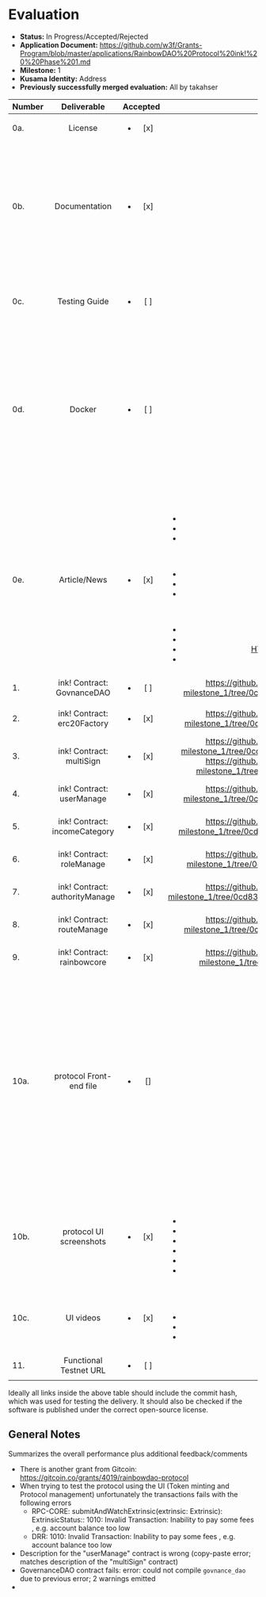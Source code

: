 # Evaluation

- **Status:** In Progress/Accepted/Rejected
- **Application Document:** https://github.com/w3f/Grants-Program/blob/master/applications/RainbowDAO%20Protocol%20ink!%20%20Phase%201.md
- **Milestone:** 1
- **Kusama Identity:** Address
- **Previously successfully merged evaluation:** All by takahser


| Number | Deliverable              | Accepted | Link                                                         | Evaluation Notes                                                        |
| ------ | :----------------------: | :------: | :----------------------------------------------------------: | ------------------------------------------------------------ |
| 0a.    | License                  |<ul><li>[x] </li></ul>| [License](https://github.com/RainbowcityFoundation/RainbowDAO-Protocol-Ink-milestone_1/blob/0cd838fdaacaafc0e55f0ade0e2364c332d94569/LICENSE) | Correct License (Apache 2.0) |
| 0b.    | Documentation            |<ul><li>[x] </li></ul>| [Documentation](https://github.com/RainbowcityFoundation/RainbowDAO-Protocol-Ink-milestone_1/blob/0cd838fdaacaafc0e55f0ade0e2364c332d94569/README.md) | <ul><li>It would be nice, if code symbols were formatted properly for better readability, e.g. `route_manage`</li><li>A quick intro on what the project is about would be nice</li></ul> |
| 0c.    | Testing Guide            |<ul><li>[ ] </li></ul>| [Documentation](https://github.com/RainbowcityFoundation/RainbowDAO-Protocol-Ink-milestone_1/blob/0cd838fdaacaafc0e55f0ade0e2364c332d94569/README.md) | It's currently not possible to run all tests with a single command. Also, the GovnanceDAO tests fail. |
| 0d.    | Docker         |<ul><li>[ ] </li></ul>| [Docker Setup](https://github.com/RainbowcityFoundation/RainbowDAO-Protocol-Ink-UI-milestone_1/blob/1d9e568e06084c88add30c919de3a5d0b06c2c36/docs/docker.md) | <ul><li>Installation instructions don't work on macos</li><li>It would be nice if the system requirements list was formatted properly</li><li>Running `docker --mirror Aliyun` fails with: `unknown flag: --mirror`</li></ul> |
| 0e. | Article/News   |<ul><li>[x] </li></ul>| <p>Medium articles</p><ul><li>[Medium Article 1](https://medium.com/rainbowcity/what-is-the-rainbowdao-protocol-d17eb866ce43)</li><li>[Medium Article 2](https://medium.com/rainbowcity/in-which-chains-will-the-rainbowdao-protocol-be-deployed-in-the-future-2d9b0380590d)</li><li>[Medium Article 3](https://medium.com/rainbowcity/what-is-the-rainbowcity-foundation-4f5ac119c29a)</li></ul> <p>Crypto news outlet articles</p><ul><li>[U.Today](https://u.today/press-releases/rainbowcity-foundation-announces-the-official-launch-of-dao-infrastructure-project)</li><li>[Crypto Potato](https://cryptopotato.com/rainbowcity-foundation-launches-rainbowdao-protocol-in-gitcoin-grant-12/)</li><li>[Ambcrypto](https://ambcrypto.com/rainbowcity-foundation-announces-official-launch-of-dao-infrastructure-project/)</li></ul> <p>Traditional news outlet articles</p> <ul><li>[Yahoo Finance](https://finance.yahoo.com/news/2021-dao-global-hackathon-ended-174200673.html?.tsrc=fin-srch)</li><li>[Benzinga](https://www.benzinga.com/pressreleases/21/12/g24775427/the-2021-dao-global-hackathon-ended-and-the-rainbowdao-team-won-three-awards)</li><li>[HTV10 (local TV station in Houma, Louisiana, USA)](https://www.htv10.tv/story/45537652/the-2021-dao-global-hackathon-ended-and-the-rainbowdao-team-won-three-awards)</li><li>[Associated Press (paid content)](https://apnews.com/press-release/kisspr/technology-philanthropy-singapore-baae13a7c821e4e7bcf0dc6c62de0b91)</li></ul> | Various articles on the team's medium, crypto news outlets and traditional news outlets |
| 1.     | ink! Contract: GovnanceDAO            |<ul><li>[ ] </li></ul>| https://github.com/RainbowcityFoundation/RainbowDAO-Protocol-Ink-milestone_1/tree/0cd838fdaacaafc0e55f0ade0e2364c332d94569/govnance_dao | Build works but has warnings. Tests fail. |
| 2.     | ink! Contract: erc20Factory           |<ul><li>[x] </li></ul>| https://github.com/RainbowcityFoundation/RainbowDAO-Protocol-Ink-milestone_1/tree/0cd838fdaacaafc0e55f0ade0e2364c332d94569/erc20_factory | Build works but has warnings. Tests pass. |
| 3.     | ink! Contract: multiSign                |<ul><li>[x] </li></ul>| https://github.com/RainbowcityFoundation/RainbowDAO-Protocol-Ink-milestone_1/tree/0cd838fdaacaafc0e55f0ade0e2364c332d94569/multisig_factory                                                               https://github.com/RainbowcityFoundation/RainbowDAO-Protocol-Ink-milestone_1/tree/0cd838fdaacaafc0e55f0ade0e2364c332d94569/multisig | Build works but has warnings. Tests pass. |
| 4.     | ink! Contract: userManage      |<ul><li>[x] </li></ul>| https://github.com/RainbowcityFoundation/RainbowDAO-Protocol-Ink-milestone_1/tree/0cd838fdaacaafc0e55f0ade0e2364c332d94569/users_manage | Build works but has warnings. Tests pass.
| 5.     | ink! Contract: incomeCategory      |<ul><li>[x] </li></ul>| https://github.com/RainbowcityFoundation/RainbowDAO-Protocol-Ink-milestone_1/tree/0cd838fdaacaafc0e55f0ade0e2364c332d94569/income_category | Build works but has warnings. Tests pass. |
| 6.     | ink! Contract: roleManage      |<ul><li>[x] </li></ul>| https://github.com/RainbowcityFoundation/RainbowDAO-Protocol-Ink-milestone_1/tree/0cd838fdaacaafc0e55f0ade0e2364c332d94569/role_manage | Build works but has warnings. Tests pass. |
| 7.     | ink! Contract: authorityManage      |<ul><li>[x] </li></ul>| https://github.com/RainbowcityFoundation/RainbowDAO-Protocol-Ink-milestone_1/tree/0cd838fdaacaafc0e55f0ade0e2364c332d94569/authority_management | Build works but has warnings. Tests pass. |
| 8.     | ink! Contract: routeManage      |<ul><li>[x] </li></ul>| https://github.com/RainbowcityFoundation/RainbowDAO-Protocol-Ink-milestone_1/tree/0cd838fdaacaafc0e55f0ade0e2364c332d94569/route_manage | Build works but has warnings. Tests pass. |
| 9.     | ink! Contract: rainbowcore      |<ul><li>[x] </li></ul>| https://github.com/RainbowcityFoundation/RainbowDAO-Protocol-Ink-milestone_1/tree/0cd838fdaacaafc0e55f0ade0e2364c332d94569/kernel | Build works but has warnings. Tests pass. |
| 10a.     | protocol Front-end file |<ul><li>[] </li></ul>| [Frontend Source Code](https://github.com/RainbowcityFoundation/RainbowDAO-Protocol-Ink-UI-milestone_1/tree/1d9e568e06084c88add30c919de3a5d0b06c2c36) | <ul><li>Code can be compiled and served to the local browser</li><li>App contains webpage and UI for:</li><ul><li>Token minting (tx fails)</li><li>Multisign wallet (tx fails)</li><li>Protocol management (tx fails)</li><li>DAO factory (doesn't load)</li></ul></ul> |
| 10b.     | protocol UI screenshots      |<ul><li>[x]</li></ul>| <p>UI screenshots</p><ul><li>[Rainbow core](https://github.com/RainbowcityFoundation/RainbowDAO-Protocol-Ink-UI-milestone_1/tree/1d9e568e06084c88add30c919de3a5d0b06c2c36/pic/core)</li><li>[Erc20factory](https://github.com/RainbowcityFoundation/RainbowDAO-Protocol-Ink-UI-milestone_1/tree/1d9e568e06084c88add30c919de3a5d0b06c2c36/pic/erc20factory)</li><li>[Income](https://github.com/RainbowcityFoundation/RainbowDAO-Protocol-Ink-UI-milestone_1/tree/1d9e568e06084c88add30c919de3a5d0b06c2c36/pic/income)</li><li>[Manage](https://github.com/RainbowcityFoundation/RainbowDAO-Protocol-Ink-UI-milestone_1/tree/1d9e568e06084c88add30c919de3a5d0b06c2c36/pic/manage)</li><li>[Multisign](https://github.com/RainbowcityFoundation/RainbowDAO-Protocol-Ink-UI-milestone_1/tree/1d9e568e06084c88add30c919de3a5d0b06c2c36/pic/multisign)</li><li>[Proposal](https://github.com/RainbowcityFoundation/RainbowDAO-Protocol-Ink-UI-milestone_1/tree/1d9e568e06084c88add30c919de3a5d0b06c2c36/pic/proposal)</li></ul> | - |
| 10c.     | UI videos |<ul><li>[x] </li></ul>| <p>YouTube videos</p><ul><li>[Management Demo](https://youtu.be/sE-_izYZ3vM)</li><li>[multiSign Demo](https://youtu.be/CCio4TV3STk)</li><li>[TokenFactory Demo](https://youtu.be/xF3ym0MudRE)</li></ul> | - |
| 11.     | Functional Testnet URL |<ul><li>[ ] </li></ul>| [Testnet](http://www.rainbowdao.io/polkadot) | Same as with frontend, txs fail. |

Ideally all links inside the above table should include the commit hash,
which was used for testing the delivery. It should also be checked if the software is published under the correct open-source license.

## General Notes

Summarizes the overall performance plus additional feedback/comments

- There is another grant from Gitcoin: https://gitcoin.co/grants/4019/rainbowdao-protocol
- When trying to test the protocol using the UI (Token minting and Protocol management) unfortunately the transactions fails with the following errors
  - RPC-CORE: submitAndWatchExtrinsic(extrinsic: Extrinsic): ExtrinsicStatus:: 1010: Invalid Transaction: Inability to pay some fees , e.g. account balance too low
  - DRR: 1010: Invalid Transaction: Inability to pay some fees , e.g. account balance too low
- Description for the "userManage" contract is wrong (copy-paste error; matches description of the "multiSign" contract)
- GovernanceDAO contract fails: error: could not compile `govnance_dao` due to previous error; 2 warnings emitted
- 